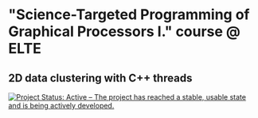 # "Science-Targeted Programming of Graphical Processors I." course @ ELTE
## 2D data clustering with C++ threads

[![Project Status: Active – The project has reached a stable, usable state and is being actively developed.](https://www.repostatus.org/badges/latest/active.svg)](https://www.repostatus.org/#active)
